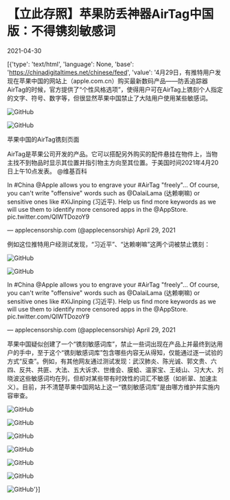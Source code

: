 # 【立此存照】苹果防丢神器AirTag中国版：不得镌刻敏感词

2021-04-30

[{'type': 'text/html', 'language': None, 'base': 'https://chinadigitaltimes.net/chinese/feed', 'value': '4月29日，有推特用户发现在苹果中国的网站上（apple.com.cn）购买最新数码产品——防丢追踪器AirTag的时候，官方提供了“个性风格选项”，使得用户可在AirTag上镌刻个人指定的文字、符号、数字等，但很显然苹果中国禁止了大陆用户使用某些敏感词。

![GitHub](https://chinadigitaltimes.net/chinese/files/2021/04/image-1619797835275.png)  

![GitHub](https://chinadigitaltimes.net/chinese/files/2021/04/airtag.png)

苹果中国的AirTag镌刻页面



AirTag是苹果公司开发的产品。它可以搭配另外购买的配件悬挂在物件上，当物主找不到物品时显示其位置并指引物主方向至其位置。于美国时间2021年4月20日上午10点发表。  @维基百科





In #China @Apple allows you to engrave your #AirTag &quot;freely&quot;&#8230; Of course, you can\'t write &quot;offensive&quot; words such as @DalaiLama (达赖喇嘛) or sensitive ones like #XiJinping (习近平). Help us find more keywords as we will use them to identify more censored apps in the @AppStore. pic.twitter.com/QIWTDozoY9

&mdash; applecensorship.com (@applecensorship) April 29, 2021



例如这位推特用户经测试发现，“习近平”、“达赖喇嘛”这两个词被禁止镌刻：

![GitHub](https://chinadigitaltimes.net/chinese/files/2021/04/image-1619798056953.png)

![GitHub](https://chinadigitaltimes.net/chinese/files/2021/04/image-1619798267978.png)



In #China @Apple allows you to engrave your #AirTag &quot;freely&quot;&#8230; Of course, you can\'t write &quot;offensive&quot; words such as @DalaiLama (达赖喇嘛) or sensitive ones like #XiJinping (习近平). Help us find more keywords as we will use them to identify more censored apps in the @AppStore. pic.twitter.com/QIWTDozoY9

&mdash; applecensorship.com (@applecensorship) April 29, 2021



苹果中国疑似创建了一个“镌刻敏感词库”，禁止一些词出现在产品上并最终到达用户的手中，至于这个“镌刻敏感词库”包含哪些内容无从得知，仅能通过逐一试验的方式“反查”。例如，有其他网友通过测试发现：武汉肺炎、陈光诚、郭文贵、六四、反共、共匪、大法、五大诉求、世维会、膜蛤、温家宝、王岐山、习大大、刘晓波这些敏感词均在列，但却对某些带有时效性的词汇不敏感（如祈翠、加速主义）。目前，并不清楚苹果中国网站上这一“镌刻敏感词库”是由哪方维护并实施内容审查。

![GitHub](https://chinadigitaltimes.net/chinese/files/2021/04/image-1619799446616.png)

![GitHub](https://chinadigitaltimes.net/chinese/files/2021/04/image-1619798917300.png)

![GitHub](https://chinadigitaltimes.net/chinese/files/2021/04/image-1619798925773.png)

![GitHub](https://chinadigitaltimes.net/chinese/files/2021/04/image-1619798935238.png)

![GitHub](https://chinadigitaltimes.net/chinese/files/2021/04/image-1619798941601.png)

![GitHub](https://chinadigitaltimes.net/chinese/files/2021/04/image-1619799007789.png)

![GitHub](https://chinadigitaltimes.net/chinese/files/2021/04/image-1619799110772.png)'}]